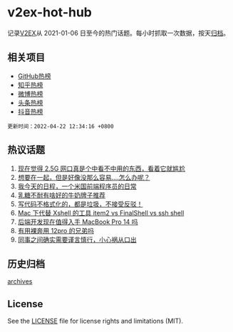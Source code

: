 # v2ex-hot-hub

 记录[V2EX](https://www.v2ex.com/)从 2021-01-06 日至今的热门话题。每小时抓取一次数据，按天[归档](archives)。
 
 ## 相关项目

- [GitHub热榜](https://github.com/snaildev/github-hot-hub)
- [知乎热榜](https://github.com/snaildev/zhihu-hot-hub)
- [微博热榜](https://github.com/snaildev/weibo-hot-hub)
- [头条热榜](https://github.com/snaildev/toutiao-hot-hub)
- [抖音热榜](https://github.com/snaildev/douyin-hot-hub)


 `更新时间：2022-04-22 12:34:16 +0800`

## 热议话题

1. [现在觉得 2.5G 网口真是个中看不中用的东西，看着它就尴尬](https://www.v2ex.com/t/848425)
1. [想要在一起，但是好像没那么容易....怎么办呢？](https://www.v2ex.com/t/848382)
1. [我今天的日程，一个米国前端程序员的日常](https://www.v2ex.com/t/848483)
1. [乳糖不耐有啥好的牛奶牌子推荐](https://www.v2ex.com/t/848408)
1. [写代码不格式化的，都是垃圾，不接受反驳！](https://www.v2ex.com/t/848431)
1. [Mac 下代替 Xshell 的工具 item2 vs FinalShell vs ssh shell](https://www.v2ex.com/t/848386)
1. [后端开发现在值得入手 MacBook Pro 14 吗](https://www.v2ex.com/t/848385)
1. [有用裸奔用 12pro 的兄弟吗](https://www.v2ex.com/t/848374)
1. [同事之间确实需要谨言慎行，小心祸从口出](https://www.v2ex.com/t/848356)

## 历史归档

[archives](archives)

## License

See the [LICENSE](LICENSE) file for license rights and limitations (MIT).
